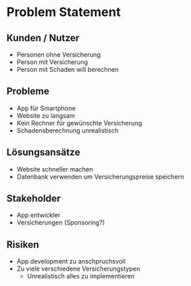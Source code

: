 # Problem Statement

## Kunden / Nutzer
- Personen ohne Versicherung
- Person mit Versicherung
- Person mit Schaden will berechnen

## Probleme
- App für Smartphone
- Website zu langsam
- Kein Rechner für gewünschte Versicherung
- Schadensberechnung unrealistisch

## Lösungsansätze
- Website schneller machen
- Datenbank verwenden um Versicherungspreise speichern

## Stakeholder
- App entwickler
- Versicherungen (Sponsoring?)

## Risiken
- App development zu anschpruchsvoll
- Zu viele verschiedene Versicherungstypen
	- Unrealistisch alles zu implementieren
